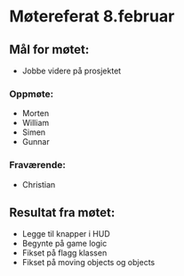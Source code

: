 # Møtereferat 8.februar
## Mål for møtet:
- Jobbe videre på prosjektet

### Oppmøte:
- Morten
- William
- Simen
- Gunnar

### Fraværende:
- Christian

## Resultat fra møtet:
- Legge til knapper i HUD
- Begynte på game logic
- Fikset på flagg klassen
- Fikset på moving objects og objects
